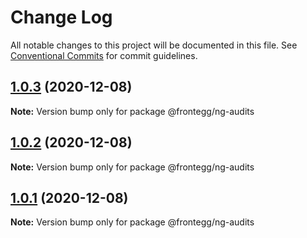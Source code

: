 # Change Log

All notable changes to this project will be documented in this file.
See [Conventional Commits](https://conventionalcommits.org) for commit guidelines.

## [1.0.3](https://github.com/frontegg/frontegg-angular/compare/v1.0.2...v1.0.3) (2020-12-08)

**Note:** Version bump only for package @frontegg/ng-audits





## [1.0.2](https://github.com/frontegg/frontegg-angular/compare/v1.0.1...v1.0.2) (2020-12-08)

**Note:** Version bump only for package @frontegg/ng-audits





## [1.0.1](https://github.com/frontegg/frontegg-angular/compare/v1.0.0...v1.0.1) (2020-12-08)

**Note:** Version bump only for package @frontegg/ng-audits
